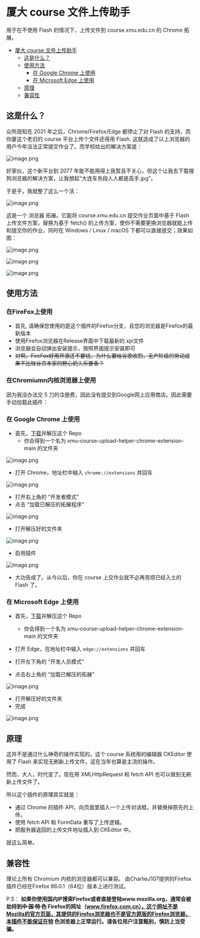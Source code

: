 # 厦大 course 文件上传助手

用于在不使用 Flash 的情况下，上传文件到 course.xmu.edu.cn 的 Chrome 拓展。

- [厦大 course 文件上传助手](#厦大-course-文件上传助手)
  - [这是什么？](#这是什么)
  - [使用方法](#使用方法)
    - [在 Google Chrome 上使用](#在-google-chrome-上使用)
    - [在 Microsoft Edge 上使用](#在-microsoft-edge-上使用)
  - [原理](#原理)
  - [兼容性](#兼容性)

## 这是什么？

众所周知在 2021 年之后，Chrome/Firefox/Edge 都停止了对 Flash 的支持，而你厦这个老旧的 course 平台上传个文件还得用 Flash. 这就造成了以上浏览器的用户今年没法正常提交作业了。而学校给出的解决方案是：

![image.png](https://i.loli.net/2021/03/07/feUvjHmh5R2MydK.png)

好家伙，这个新平台到 2077 年能不能用得上我暂且不关心，但这个让我去下载搜狗浏览器的解决方案，让我想起“大连车务段人人都是高手.jpg”。

于是乎，我就整了这么一个活：

![image.png](https://i.loli.net/2021/03/07/pnqjELmPFdY1xiG.png)

这是一个 浏览器 拓展。它能将 course.xmu.edu.cn 提交作业页面中基于 Flash 上传文件方案，替换为基于 fetch() 的上传方案，使你不需要更换浏览器就能上传和提交你的作业，同时在 Windows / Linux / macOS 下都可以直接提交；效果如图：

![image.png](https://i.loli.net/2021/03/07/8LV9pwlncHQ7G4z.png)

![image.png](https://i.loli.net/2021/03/07/u67mDbfY4HglqyR.png)

![image.png](https://i.loli.net/2021/03/07/8Pn6OSCpJBtalAG.png)

## 使用方法

### 在FireFox上使用
- 首先, 请确保您使用的是这个插件的Firefox分支，且您的浏览器是Firefox的最新版本
- 使用Firefox浏览器在Release界面中下载最新的.xpi文件
- 浏览器会自动弹出安装提示，按照界面提示安装即可
- <del>对啊，FireFox好用开源还不要钱，为什么要给谷歌收割，无产阶级的劳动成果不比硅谷资本家的野心奶头乐要香？</del>

### 在Chromiumn内核浏览器上使用
因为我没办法交 5 刀的注册费，因此没有提交到Google网上应用商店。因此需要手动加载此插件：

### 在 Google Chrome 上使用

- 首先，[下载](https://github.com/kirainmoe/xmu-course-upload-helper-chrome-extension/archive/main.zip)并解压这个 Repo
  - 你会得到一个名为 xmu-course-upload-helper-chrome-extension-main 的文件夹

![image.png](https://i.loli.net/2021/03/08/WfaNovxlEt95pMQ.png)

- 打开 Chrome，地址栏中输入 `chrome://extensions` 并回车

![image.png](https://i.loli.net/2021/03/08/OgAY3lZ2zNKusCq.png)

- 打开右上角的 “开发者模式”
- 点击 “加载已解压的拓展程序”

![image.png](https://i.loli.net/2021/03/08/ljSrMQnAU3m8oF9.png)

- 打开解压好的文件夹

![image.png](https://i.loli.net/2021/03/08/oS1IfQ2MHJzjkhd.png)

- 启用插件

![image.png](https://i.loli.net/2021/03/08/RqJBemsLPOzVECu.png)

- 大功告成了。从今以后，你在 course 上交作业就不必再劳烦已经入土的 Flash 了。

### 在 Microsoft Edge 上使用

- 首先，[下载](https://github.com/kirainmoe/xmu-course-upload-helper-chrome-extension/archive/main.zip)并解压这个 Repo
  - 你会得到一个名为 xmu-course-upload-helper-chrome-extension-main 的文件夹

- 打开 Edge，在地址栏中输入 `edge://extensions` 并回车
- 打开左下角的 “开发人员模式”
- 点击右上角的 “加载已解压的拓展”

![image.png](https://i.loli.net/2021/03/08/dwhgJPUAmNCox5q.png)

- 打开解压好的文件夹
- 完成

![image.png](https://i.loli.net/2021/03/08/a1BnomAVqwvtZRy.png)



## 原理

这并不是通过什么神奇的操作实现的。这个 course 系统用的编辑器 CKEditor 使用了 Flash 来实现无刷新上传文件，这在当年也算是主流的操作。

然而，大人，时代变了。现在用 XMLHttpRequest 和 fetch API 也可以做到无刷新上传文件了。

所以这个插件的原理其实就是：

- 通过 Chrome 的插件 API，向页面里插入一个上传对话框，并替换掉原先的上传。
- 使用 fetch API 和 FormData 重写了上传逻辑。
- 把服务器返回的上传文件地址插入到 CKEditor 中。

就这么简单。

## 兼容性

理论上所有 Chromium 内核的浏览器都可以兼容。
由CharlieJ107提供的Firefox插件已经在Firefox 86.0.1（64位）版本上进行测试。

P.S：
**如果你使用国内IP搜索Firefox或者直接登陆www.mozilla.org，通常会被劫持到<del>中 国 特 色</del> Firefox的网址（www.firefox.com.cn），这个网址不是Mozilla的官方页面，其提供的Firefox浏览器也不是官方原版的Firefox浏览器，本插件不能保证在特 色浏览器上正常运行。请各位用户注意甄别，慎防上当受骗。**

